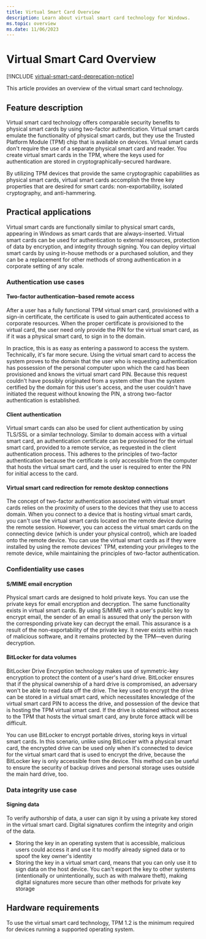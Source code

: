 ```yaml
---
title: Virtual Smart Card Overview
description: Learn about virtual smart card technology for Windows.
ms.topic: overview
ms.date: 11/06/2023
---
```


# Virtual Smart Card Overview

[!INCLUDE [virtual-smart-card-deprecation-notice](../../includes/virtual-smart-card-deprecation-notice.md)]

This article provides an overview of the virtual smart card technology.

## Feature description

Virtual smart card technology offers comparable security benefits to physical smart cards by using two-factor authentication. Virtual smart cards emulate the functionality of physical smart cards, but they use the Trusted Platform Module (TPM) chip that is available on devices. Virtual smart cards don't require the use of a separate physical smart card and reader. You create virtual smart cards in the TPM, where the keys used for authentication are stored in cryptographically-secured hardware.

By utilizing TPM devices that provide the same cryptographic capabilities as physical smart cards, virtual smart cards accomplish the three key properties that are desired for smart cards: non-exportability, isolated cryptography, and anti-hammering.

## Practical applications

Virtual smart cards are functionally similar to physical smart cards, appearing in Windows as smart cards that are always-inserted. Virtual smart cards can be used for authentication to external resources, protection of data by encryption, and integrity through signing. You can deploy virtual smart cards by using in-house methods or a purchased solution, and they can be a replacement for other methods of strong authentication in a corporate setting of any scale.

### Authentication use cases

#### Two-factor authentication‒based remote access

After a user has a fully functional TPM virtual smart card, provisioned with a sign-in certificate, the certificate is used to gain authenticated access to corporate resources. When the proper certificate is provisioned to the virtual card, the user need only provide the PIN for the virtual smart card, as if it was a physical smart card, to sign in to the domain.

In practice, this is as easy as entering a password to access the system. Technically, it's far more secure. Using the virtual smart card to access the system proves to the domain that the user who is requesting authentication has possession of the personal computer upon which the card has been provisioned and knows the virtual smart card PIN. Because this request couldn't have possibly originated from a system other than the system certified by the domain for this user's access, and the user couldn't have initiated the request without knowing the PIN, a strong two-factor authentication is established.

#### Client authentication

Virtual smart cards can also be used for client authentication by using TLS/SSL or a similar technology. Similar to domain access with a virtual smart card, an authentication certificate can be provisioned for the virtual smart card, provided to a remote service, as requested in the client authentication process. This adheres to the principles of two-factor authentication because the certificate is only accessible from the computer that hosts the virtual smart card, and the user is required to enter the PIN for initial access to the card.

#### Virtual smart card redirection for remote desktop connections

The concept of two-factor authentication associated with virtual smart cards relies on the proximity of users to the devices that they use to access domain. When you connect to a device that is hosting virtual smart cards, you can't use the virtual smart cards located on the remote device during the remote session. However, you can access the virtual smart cards on the connecting device (which is under your physical control), which are loaded onto the remote device. You can use the virtual smart cards as if they were installed by using the remote devices' TPM, extending your privileges to the remote device, while maintaining the principles of two-factor authentication.

### Confidentiality use cases

#### S/MIME email encryption

Physical smart cards are designed to hold private keys. You can use the private keys for email encryption and decryption. The same functionality exists in virtual smart cards. By using S/MIME with a user's public key to encrypt email, the sender of an email is assured that only the person with the corresponding private key can decrypt the email. This assurance is a result of the non-exportability of the private key. It never exists within reach of malicious software, and it remains protected by the TPM—even during decryption.

#### BitLocker for data volumes

BitLocker Drive Encryption technology makes use of symmetric-key encryption to protect the content of a user's hard drive. BitLocker ensures that if the physical ownership of a hard drive is compromised, an adversary won't be able to read data off the drive. The key used to encrypt the drive can be stored in a virtual smart card, which necessitates knowledge of the virtual smart card PIN to access the drive, and possession of the device that is hosting the TPM virtual smart card. If the drive is obtained without access to the TPM that hosts the virtual smart card, any brute force attack will be difficult.

You can use BitLocker to encrypt portable drives, storing keys in virtual smart cards. In this scenario, unlike using BitLocker with a physical smart card, the encrypted drive can be used only when it's connected to device for the virtual smart card that is used to encrypt the drive, because the BitLocker key is only accessible from the device. This method can be useful to ensure the security of backup drives and personal storage uses outside the main hard drive, too.

### Data integrity use case

#### Signing data

To verify authorship of data, a user can sign it by using a private key stored in the virtual smart card. Digital signatures confirm the integrity and origin of the data.

- Storing the key in an operating system that is accessible, malicious users could access it and use it to modify already signed data or to spoof the key owner's identity
- Storing the key in a virtual smart card, means that you can only use it to sign data on the host device. You can't export the key to other systems (intentionally or unintentionally, such as with malware theft), making digital signatures more secure than other methods for private key storage

## Hardware requirements

To use the virtual smart card technology, TPM 1.2 is the minimum required for devices running a supported operating system.
